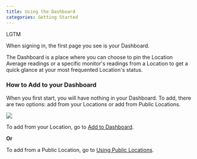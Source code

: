 ```yaml
---
title: Using the Dashboard
categories: Getting Started
---
```

LGTM

When signing in, the first page you see is your Dashboard.

The Dashboard is a place where you can choose to pin the Location Average readings or a specific monitor's readings from a Location to get a quick glance at your most frequented Location's status.

###  How to Add to your Dashboard

When you first start, you will have nothing in your Dashboard.  To add, there are two options: add from your Locations or add from Public Locations.

![](https://cloud.githubusercontent.com/assets/26155270/24087884/3e7e62d6-0d5f-11e7-9181-6c661af058c4.png)

To add from your Location, go to [Add to Dashboard](/Add-to-Dashboard).

**Or**

To add from a Public Location, go to [Using Public Locations](/Using-Public-Locations).
